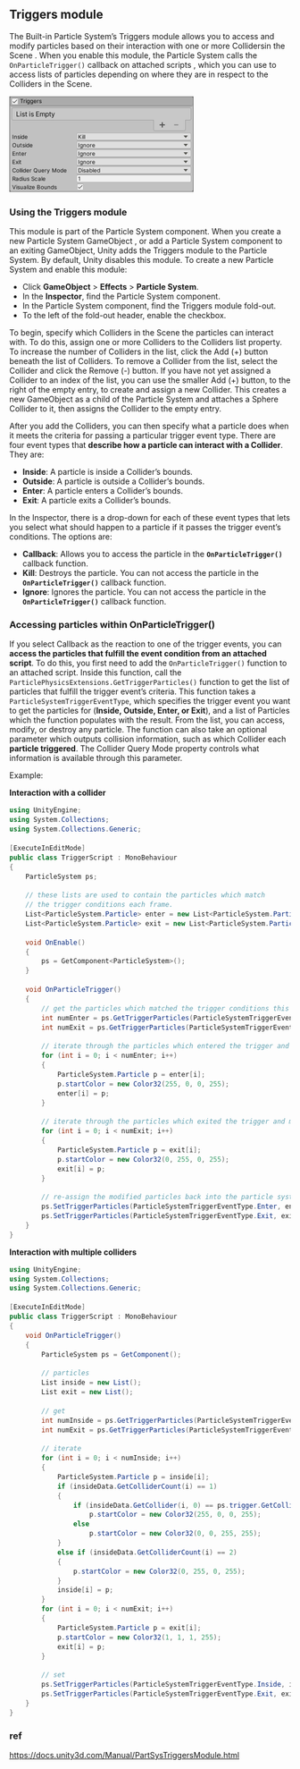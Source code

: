 ## Triggers module

The Built-in Particle System’s Triggers module allows you to access and modify particles based on their interaction with one or more Collidersin the Scene
. When you enable this module, the Particle System calls the `OnParticleTrigger()` callback on attached scripts
, which you can use to access lists of particles depending on where they are in respect to the Colliders in the Scene.


![](../PartSysTriggersModule.png)

### Using the Triggers module
This module is part of the Particle System component. When you create a new Particle System GameObject
, or add a Particle System component to an exiting GameObject, Unity adds the Triggers module to the Particle System. By default, Unity disables this module. To create a new Particle System and enable this module:

-   Click **GameObject** > **Effects** > **Particle System**.
-   In the **Inspector**, find the Particle System component.
-   In the Particle System component, find the Triggers module fold-out.
-   To the left of the fold-out header, enable the checkbox.


To begin, specify which Colliders in the Scene the particles can interact with. To do this, assign one or more Colliders to the Colliders list property. To increase the number of Colliders in the list, click the Add (+) button beneath the list of Colliders. To remove a Collider from the list, select the Collider and click the Remove (-) button. If you have not yet assigned a Collider to an index of the list, you can use the smaller Add (+) button, to the right of the empty entry, to create and assign a new Collider. This creates a new GameObject as a child of the Particle System and attaches a Sphere Collider to it, then assigns the Collider to the empty entry.


After you add the Colliders, you can then specify what a particle does when it meets the criteria for passing a particular trigger event type. There are four event types that **describe how a particle can interact with a Collider**. They are:


-   **Inside**: A particle is inside a Collider’s bounds.
-   **Outside**: A particle is outside a Collider’s bounds.
-   **Enter**: A particle enters a Collider’s bounds.
-   **Exit**: A particle exits a Collider’s bounds.


In the Inspector, there is a drop-down for each of these event types that lets you select what should happen to a particle if it passes the trigger event’s conditions. The options are:

-   **Callback**: Allows you to access the particle in the **`OnParticleTrigger()`** callback function.
-   **Kill**: Destroys the particle. You can not access the particle in the **`OnParticleTrigger()`** callback function.
-   **Ignore**: Ignores the particle. You can not access the particle in the **`OnParticleTrigger()`** callback function.

### Accessing particles within OnParticleTrigger()

If you select Callback as the reaction to one of the trigger events, 
you can **access the particles that fulfill the event condition from an attached script**. 
To do this, you first need to add the `OnParticleTrigger()` function to an attached script. 
Inside this function, call the `ParticlePhysicsExtensions.GetTriggerParticles()` function to get the list of particles that fulfill the trigger event’s criteria. 
This function takes a `ParticleSystemTriggerEventType`, which specifies the trigger event you want to get the particles for (**Inside, Outside, Enter, or Exit**), and a list of Particles which the function populates with the result. 
From the list, you can access, modify, or destroy any particle. The function can also take an optional parameter which outputs collision information, such as which Collider each **particle triggered**. The Collider Query Mode property controls what information is available through this parameter.


Example:

**Interaction with a collider** 
```cs
using UnityEngine;
using System.Collections;
using System.Collections.Generic;

[ExecuteInEditMode]
public class TriggerScript : MonoBehaviour
{
    ParticleSystem ps;

    // these lists are used to contain the particles which match
    // the trigger conditions each frame.
    List<ParticleSystem.Particle> enter = new List<ParticleSystem.Particle>();
    List<ParticleSystem.Particle> exit = new List<ParticleSystem.Particle>();

    void OnEnable()
    {
        ps = GetComponent<ParticleSystem>();
    }

    void OnParticleTrigger()
    {
        // get the particles which matched the trigger conditions this frame
        int numEnter = ps.GetTriggerParticles(ParticleSystemTriggerEventType.Enter, enter);
        int numExit = ps.GetTriggerParticles(ParticleSystemTriggerEventType.Exit, exit);

        // iterate through the particles which entered the trigger and make them red
        for (int i = 0; i < numEnter; i++)
        {
            ParticleSystem.Particle p = enter[i];
            p.startColor = new Color32(255, 0, 0, 255);
            enter[i] = p;
        }

        // iterate through the particles which exited the trigger and make them green
        for (int i = 0; i < numExit; i++)
        {
            ParticleSystem.Particle p = exit[i];
            p.startColor = new Color32(0, 255, 0, 255);
            exit[i] = p;
        }

        // re-assign the modified particles back into the particle system
        ps.SetTriggerParticles(ParticleSystemTriggerEventType.Enter, enter);
        ps.SetTriggerParticles(ParticleSystemTriggerEventType.Exit, exit);
    }
}

```

**Interaction with multiple colliders** 
```cs
using UnityEngine;
using System.Collections;
using System.Collections.Generic;

[ExecuteInEditMode]
public class TriggerScript : MonoBehaviour
{
    void OnParticleTrigger()
    {
        ParticleSystem ps = GetComponent();
 
        // particles
        List inside = new List();
        List exit = new List();
 
        // get
        int numInside = ps.GetTriggerParticles(ParticleSystemTriggerEventType.Inside, inside, out var insideData);
        int numExit = ps.GetTriggerParticles(ParticleSystemTriggerEventType.Exit, exit);
 
        // iterate
        for (int i = 0; i < numInside; i++)
        {
            ParticleSystem.Particle p = inside[i];
            if (insideData.GetColliderCount(i) == 1)
            {
                if (insideData.GetCollider(i, 0) == ps.trigger.GetCollider(0))
                    p.startColor = new Color32(255, 0, 0, 255);
                else
                    p.startColor = new Color32(0, 0, 255, 255);
            }
            else if (insideData.GetColliderCount(i) == 2)
            {
                p.startColor = new Color32(0, 255, 0, 255);
            }
            inside[i] = p;
        }
        for (int i = 0; i < numExit; i++)
        {
            ParticleSystem.Particle p = exit[i];
            p.startColor = new Color32(1, 1, 1, 255);
            exit[i] = p;
        }
 
        // set
        ps.SetTriggerParticles(ParticleSystemTriggerEventType.Inside, inside);
        ps.SetTriggerParticles(ParticleSystemTriggerEventType.Exit, exit);
    }
}


```

### ref
https://docs.unity3d.com/Manual/PartSysTriggersModule.html

